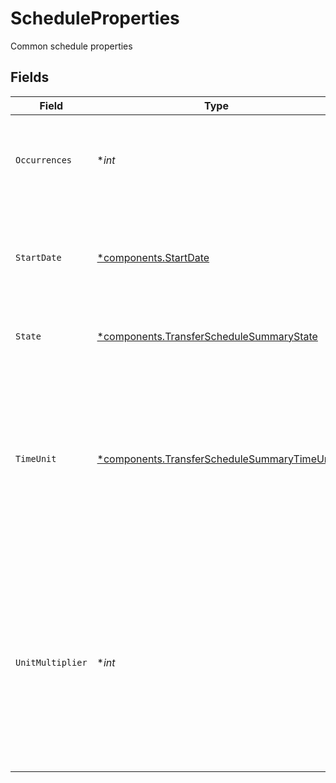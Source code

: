 # ScheduleProperties

Common schedule properties


## Fields

| Field                                                                                                                                                                           | Type                                                                                                                                                                            | Required                                                                                                                                                                        | Description                                                                                                                                                                     | Example                                                                                                                                                                         |
| ------------------------------------------------------------------------------------------------------------------------------------------------------------------------------- | ------------------------------------------------------------------------------------------------------------------------------------------------------------------------------- | ------------------------------------------------------------------------------------------------------------------------------------------------------------------------------- | ------------------------------------------------------------------------------------------------------------------------------------------------------------------------------- | ------------------------------------------------------------------------------------------------------------------------------------------------------------------------------- |
| `Occurrences`                                                                                                                                                                   | **int*                                                                                                                                                                          | :heavy_minus_sign:                                                                                                                                                              | The number of occurrences (empty or 0 indicates unlimited occurrences)                                                                                                          | 12                                                                                                                                                                              |
| `StartDate`                                                                                                                                                                     | [*components.StartDate](../../models/components/startdate.md)                                                                                                                   | :heavy_minus_sign:                                                                                                                                                              | The schedule start date                                                                                                                                                         | {<br/>"day": "1",<br/>"month": "1",<br/>"year": "2024"<br/>}                                                                                                                    |
| `State`                                                                                                                                                                         | [*components.TransferScheduleSummaryState](../../models/components/transferschedulesummarystate.md)                                                                             | :heavy_minus_sign:                                                                                                                                                              | The state of the represented schedule                                                                                                                                           | ACTIVE                                                                                                                                                                          |
| `TimeUnit`                                                                                                                                                                      | [*components.TransferScheduleSummaryTimeUnit](../../models/components/transferschedulesummarytimeunit.md)                                                                       | :heavy_minus_sign:                                                                                                                                                              | The time unit used to calculate the interval between transfers. The time period between transfers in a scheduled series is the unit of time times the multiplier                | MONTH                                                                                                                                                                           |
| `UnitMultiplier`                                                                                                                                                                | **int*                                                                                                                                                                          | :heavy_minus_sign:                                                                                                                                                              | The multiplier used to determine the length of the interval between transfers. The time period between transfers in a scheduled series is the unit of time times the multiplier | 1                                                                                                                                                                               |